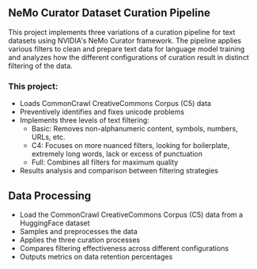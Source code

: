 ## NeMo Curator Dataset Curation Pipeline
This project implements three variations of a curation pipeline for text datasets using NVIDIA's NeMo Curator framework. 
The pipeline applies various filters to clean and prepare text data for language model training and analyzes how the different configurations of curation result in distinct filtering of the data.

### This project:
* Loads CommonCrawl CreativeCommons Corpus (C5) data
* Preventively identifies and fixes unicode problems
* Implements three levels of text filtering:
  - Basic: Removes non-alphanumeric content, symbols, numbers, URLs, etc.
  - C4: Focuses on more nuanced filters, looking for boilerplate, extremely long words, lack or excess of punctuation
  - Full: Combines all filters for maximum quality
* Results analysis and comparison between filtering strategies

## Data Processing
* Load the CommonCrawl CreativeCommons Corpus (C5) data from a HuggingFace dataset
* Samples and preprocesses the data
* Applies the three curation processes
* Compares filtering effectiveness across different configurations
* Outputs metrics on data retention percentages
